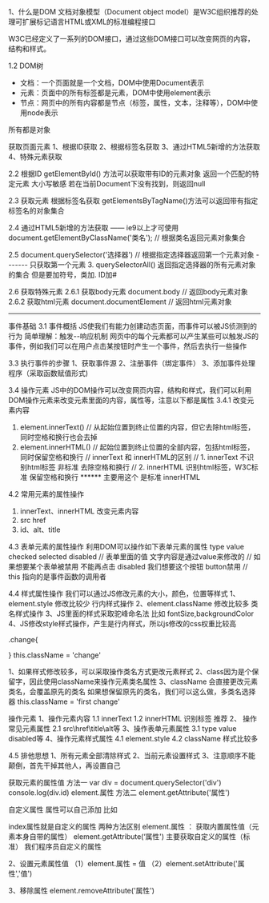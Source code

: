 1、什么是DOM
文档对象模型（Document object model）是W3C组织推荐的处理可扩展标记语言HTML或XML的标准编程接口

W3C已经定义了一系列的DOM接口，通过这些DOM接口可以改变网页的内容，结构和样式。

1.2 DOM树
- 文档：一个页面就是一个文档，DOM中使用Document表示
- 元素：页面中的所有标签都是元素，DOM中使用element表示
- 节点：网页中的所有内容都是节点（标签，属性，文本，注释等），DOM中使用node表示 

所有都是对象

获取页面元素
1、根据ID获取
2、根据标签名获取
3、通过HTML5新增的方法获取
4、特殊元素获取

2.2 根据ID
getElementById() 方法可以获取带有ID的元素对象
返回一个匹配的特定元素
大小写敏感
若在当前Document下没有找到，则返回null

2.3 获取元素
根据标签名获取
getElementsByTagName()方法可以返回带有指定标签名的对象集合

2.4 通过HTML5新增的方法获取 —— ie9以上才可使用
document.getElementByClassName('类名'); // 根据类名返回元素对象集合

2.5 document.querySelector('选择器') // 根据指定选择器返回第一个元素对象  -------  只获取第一个元素
3. querySelectorAll() 返回指定选择器的所有元素对象的集合
但是要加符号，类加. ID加#

2.6 获取特殊元素
2.6.1 获取body元素
document.body // 返回body元素对象
2.6.2 获取html元素
document.documentElement // 返回html元素对象

------------------------------------------------------
事件基础
3.1 事件概括
JS使我们有能力创建动态页面，而事件可以被JS侦测到的行为
简单理解：触发--响应机制
网页中的每个元素都可以产生某些可以触发JS的事件，例如我们可以在用户点击某按钮时产生一个事件，然后去执行一些操作

3.3 执行事件的步骤
1、获取事件源
2、注册事件（绑定事件）
3、添加事件处理程序（采取函数赋值形式)

3.4 操作元素
JS中的DOM操作可以改变网页内容，结构和样式，我们可以利用DOM操作元素来改变元素里面的内容，属性等，注意以下都是属性
3.4.1 改变元素内容
1. element.innerText() // 从起始位置到终止位置的内容，但它去除html标签，同时空格和换行也会去掉
2. element.innerHTML() // 起始位置到终止位置的全部内容，包括html标签，同时保留空格和换行
// innerText 和 innerHTML的区别
// 1. innerText 不识别html标签 非标准   去除空格和换行
// 2. innerHTML 识别html标签，W3C标准    保留空格和换行      ******  主要用这个 是标准 innerHTML

4.2 常用元素的属性操作
1. innerText、innerHTML 改变元素内容
2. src href
3. id、alt、title

4.3 表单元素的属性操作
利用DOM可以操作如下表单元素的属性
type value checked selected disabled
// 表单里面的值 文字内容是通过value来修改的
// 如果想要某个表单被禁用 不能再点击 disabled  我们想要这个按钮 button禁用
 // this 指向的是事件函数的调用者

 4.4 样式属性操作
 我们可以通过JS修改元素的大小，颜色，位置等样式
 1、element.style 修改比较少    行内样式操作
 2、element.className 修改比较多    类名样式操作
 3、JS里面的样式采取驼峰命名法 比如 fontSize,backgroundColor
 4、JS修改style样式操作，产生是行内样式，所以js修改的css权重比较高

.change{

}
 this.className = 'change'

 1、如果样式修改较多，可以采取操作类名方式更改元素样式
 2、class因为是个保留字，因此使用className来操作元素类名属性
 3、className 会直接更改元素类名，会覆盖原先的类名
 如果想保留原先的类名，我们可以这么做，多类名选择器
 this.className = 'first change'

操作元素
1、操作元素内容
1.1 innerText
1.2 innerHTML 识别标签 推荐
2、 操作常见元素属性 
2.1 src\href\title\alt等
3、操作表单元素属性
3.1 type value disabled等
4、操作元素样式属性
4.1 element.style
4.2 className 样式比较多

4.5 排他思想
1、所有元素全部清除样式
2、当前元素设置样式
3、注意顺序不能颠倒，首先干掉其他人，再设置自己

获取元素的属性值
方法一
var div = document.querySelector('div')
console.log(div.id)
element.属性
方法二
element.getAttribute('属性')

自定义属性 属性可以自己添加
比如 <div id ="demo" index="1"></div>
index属性就是自定义的属性
两种方法区别
element.属性 ： 获取内置属性值（元素本身自带的属性）
element.getAttribute(‘属性') 主要获取自定义的属性（标准） 我们程序员自定义的属性

2、设置元素属性值 
（1）element.属性 = 值
（2）element.setAttribute('属性','值') 

3、移除属性
element.removeAttribute('属性')



